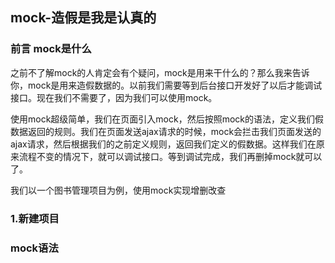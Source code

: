 ## mock-造假是我是认真的

### 前言 mock是什么

之前不了解mock的人肯定会有个疑问，mock是用来干什么的？那么我来告诉你，mock是用来造假数据的。以前我们需要等到后台接口开发好了以后才能调试接口。现在我们不需要了，因为我们可以使用mock。

使用mock超级简单，我们在页面引入mock，然后按照mock的语法，定义我们假数据返回的规则。我们在页面发送ajax请求的时候，mock会拦击我们页面发送的ajax请求，然后根据我们的之前定义规则，返回我们定义的假数据。这样我们在原来流程不变的情况下，就可以调试接口。等到调试完成，我们再删掉mock就可以了。

我们以一个图书管理项目为例，使用mock实现增删改查

### 1.新建项目

### mock语法